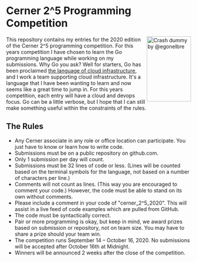 # Cerner 2^5 Programming Competition



<img src="https://raw.githubusercontent.com/egonelbre/gophers/master/vector/friends/crash-dummy.svg" align="right"
     alt="Crash dummy by @egonelbre" width="120" height="178">


This repository contains my entries for the 2020 edition of the Cerner 2^5 programming competition. For this years competition I have chosen to learn the Go programming language while working on my submissions. Why Go you ask? Well for starters, Go has been proclaimed [the language of cloud infrastructure](https://hackernoon.com/go-has-indeed-become-the-language-of-cloud-infrastructure-rob-pike-q51a3wle), and I work a team supporting cloud infrastructure. It's a language that I have been wanting to learn and now seems like a great time to jump in. For this years competition, each entry will have a cloud and devops focus. Go can be a little verbose, but I hope that I can still make something useful within the constraints of the rules.



## The Rules
* Any Cerner associate in any role or office location can participate.  You just have to know or learn how to write code.
* Submissions must be on a public repository on github.com.
* Only 1 submission per day will count.
* Submissions must be 32 lines of code or less.  (Lines will be counted based on the terminal symbols for the language, not based on a number of characters per line.)
* Comments will not count as lines.  (This way you are encouraged to comment your code.) However, the code must be able to stand on its own without comments.
* Please include a comment in your code of "cerner_2^5_2020". This will assist in a live feed of code examples which are pulled from GitHub.
* The code must be syntactically correct.
* Pair or more programming is okay, but keep in mind, we award prizes based on submission or repository, not on team size.  You may have to share a prize should your team win.
* The competition runs September 14 – October 16, 2020.  No submissions will be accepted after October 16th at Midnight.
* Winners will be announced 2 weeks after the close of the competition.

